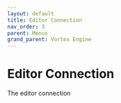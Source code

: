 ```yaml
---
layout: default
title: Editor Connection
nav_order: 3
parent: Menus
grand_parent: Vortex Engine
---
```


# Editor Connection

The editor connection
